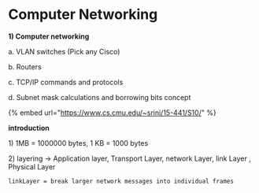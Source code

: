 # Computer Networking

**1\) Computer networking**

a. VLAN switches \(Pick any Cisco\)

b. Routers

c. TCP/IP commands and protocols

d. Subnet mask calculations and borrowing bits concept

{% embed url="https://www.cs.cmu.edu/~srini/15-441/S10/" %}

**introduction** 

1\) 1MB = 1000000 bytes, 1 KB = 1000 bytes

2\) layering -&gt; Application layer, Transport Layer, network Layer, link Layer , Physical Layer

    linkLayer = break larger network messages into individual frames




